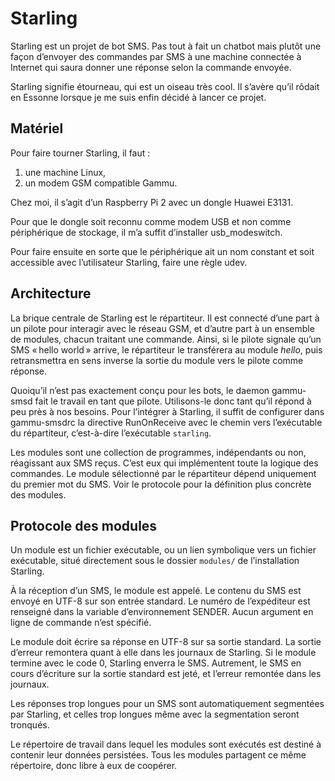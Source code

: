 Starling
========

Starling est un projet de bot SMS. Pas tout à fait un chatbot mais plutôt une
façon d’envoyer des commandes par SMS à une machine connectée à Internet qui
saura donner une réponse selon la commande envoyée.

Starling signifie étourneau, qui est un oiseau très cool. Il s’avère qu’il
rôdait en Essonne lorsque je me suis enfin décidé à lancer ce projet.

Matériel
--------

Pour faire tourner Starling, il faut :

1. une machine Linux,
2. un modem GSM compatible Gammu.

Chez moi, il s’agit d’un Raspberry Pi 2 avec un dongle Huawei E3131.

Pour que le dongle soit reconnu comme modem USB et non comme périphérique de
stockage, il m’a suffit d’installer usb_modeswitch.

Pour faire ensuite en sorte que le périphérique ait un nom constant et soit
accessible avec l’utilisateur Starling, faire une règle udev.

Architecture
------------

La brique centrale de Starling est le répartiteur. Il est connecté d’une part à
un pilote pour interagir avec le réseau GSM, et d’autre part à un ensemble de
modules, chacun traitant une commande. Ainsi, si le pilote signale qu’un SMS
« hello world » arrive, le répartiteur le transférera au module *hello*, puis
retransmettra en sens inverse la sortie du module vers le pilote comme réponse.

Quoiqu’il n’est pas exactement conçu pour les bots, le daemon gammu-smsd fait
le travail en tant que pilote. Utilisons-le donc tant qu’il répond à peu près à
nos besoins. Pour l’intégrer à Starling, il suffit de configurer dans
gammu-smsdrc la directive RunOnReceive avec le chemin vers l’exécutable du
répartiteur, c’est-à-dire l’exécutable `starling`.

Les modules sont une collection de programmes, indépendants ou non, réagissant
aux SMS reçus. C’est eux qui implémentent toute la logique des commandes. Le
module sélectionné par le répartiteur dépend uniquement du premier mot du SMS.
Voir le protocole pour la définition plus concrète des modules.

Protocole des modules
---------------------

Un module est un fichier exécutable, ou un lien symbolique vers un fichier
exécutable, situé directement sous le dossier `modules/` de l’installation
Starling.

À la réception d’un SMS, le module est appelé. Le contenu du SMS est envoyé en
UTF-8 sur son entrée standard. Le numéro de l’expéditeur est renseigné dans la
variable d’environnement SENDER. Aucun argument en ligne de commande n’est
spécifié.

Le module doit écrire sa réponse en UTF-8 sur sa sortie standard. La sortie
d’erreur remontera quant à elle dans les journaux de Starling. Si le module
termine avec le code 0, Starling enverra le SMS. Autrement, le SMS en cours
d’écriture sur la sortie standard est jeté, et l’erreur remontée dans les
journaux.

Les réponses trop longues pour un SMS sont automatiquement segmentées par
Starling, et celles trop longues même avec la segmentation seront tronqués.

Le répertoire de travail dans lequel les modules sont exécutés est destiné à
contenir leur données persistées. Tous les modules partagent ce même
répertoire, donc libre à eux de coopérer.
